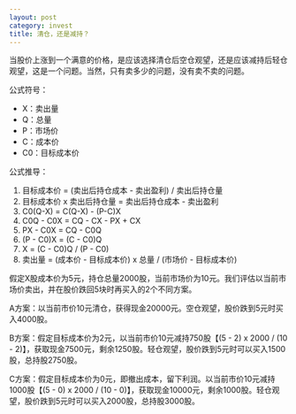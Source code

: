 ```yaml
---
layout: post
category: invest
title: 清仓，还是减持？
---
```


当股价上涨到一个满意的价格，是应该选择清仓后空仓观望，还是应该减持后轻仓观望，这是一个问题。当然，只有卖多少的问题，没有卖不卖的问题。

公式符号：

- X：卖出量
- Q：总量
- P：市场价
- C：成本价
- C0：目标成本价

公式推导：

1. 目标成本价 = (卖出后持仓成本 - 卖出盈利) / 卖出后持仓量
2. 目标成本价 x 卖出后持仓量 = 卖出后持仓成本 - 卖出盈利
3. C0(Q-X) = C(Q-X) - (P-C)X
4. C0Q - C0X = CQ - CX - PX + CX
5. PX - C0X = CQ - C0Q
6. (P - C0)X = (C - C0)Q
7. X = (C - C0)Q / (P - C0)
8. 卖出量 = (成本价 - 目标成本价) x 总量 / (市场价 - 目标成本价)

假定X股成本价为5元，持仓总量2000股，当前市场价为10元。我们评估以当前市场价卖出，并在股价跌回5块时再买入的2个不同方案。

A方案：以当前市价10元清仓，获得现金20000元。空仓观望，股价跌到5元时买入4000股。

B方案：假定目标成本价为2元，以当前市价10元减持750股【(5 - 2) x 2000 / (10 - 2)】，获取现金7500元，剩余1250股。轻仓观望，股价跌到5元时可以买入1500股，总持股2750股。

C方案：假定目标成本价为0元，即撤出成本，留下利润。以当前市价10元减持1000股【(5 - 0) x 2000 / (10 - 0)】，获取现金10000元，剩余1000股。轻仓观望，股价跌到5元时可以买入2000股，总持股3000股。